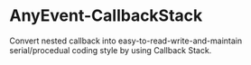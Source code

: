 AnyEvent-CallbackStack
======================

Convert nested callback into easy-to-read-write-and-maintain serial/procedual coding style by using Callback Stack.